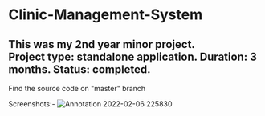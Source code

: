 # Clinic-Management-System
This was my 2nd year minor project.<br>
Project type: standalone application.
Duration: 3 months.
Status: completed.
-------------------------------------
Find the source code on "master" branch

Screenshots:-
![Annotation 2022-02-06 225830](https://user-images.githubusercontent.com/98103024/152726007-fdd0ef8b-8ed0-4d36-8903-cc9176663911.png)
